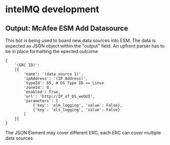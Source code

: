 # intelMQ development

## Output: McAfee ESM Add Datasource

This bot is being used to board new data sources into ESM. The data is expected as JSON object 
within the "output" field. An upfront parser has to be in place formatting the epected outcome

```
{
    '(ERC ID)':
    [{
        'name': '(data source 1)',
        'ipAddress': '(IP Address)',
        'typeId': 65, # DS Type ID == Linux
        'zoneId': 0,
        'enabled': True,
        'url': 'http://IP_of_DS_webUI',
        'parameters': [
            {'key': 'elm_logging', 'value': False},
            {'key': 'els_logging', 'value': False}
        ]
    }]
}
```

The JSON Element may cover different ERC, each ERC can cover multiple data sources
